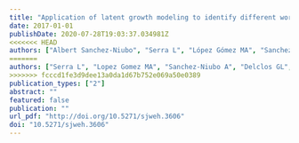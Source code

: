 ```yaml
---
title: "Application of latent growth modeling to identify different working life trajectories: the case of the Spanish WORKss cohort."
date: 2017-01-01
publishDate: 2020-07-28T19:03:37.034981Z
<<<<<<< HEAD
authors: ["Albert Sanchez-Niubo", "Serra L", "López Gómez MA", "Sanchez-Niubo A", "Delclos GL", "Benavides FG"]
=======
authors: ["Serra L", "Lopez Gomez MA", "Sanchez-Niubo A", "Delclos GL", "Benavides FG"]
>>>>>>> fcccd1fe3d9dee13a0da1d67b752e069a50e0389
publication_types: ["2"]
abstract: ""
featured: false
publication: ""
url_pdf: "http://doi.org/10.5271/sjweh.3606"
doi: "10.5271/sjweh.3606"
---
```


